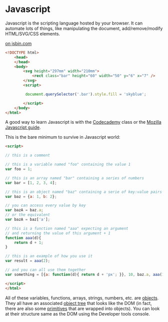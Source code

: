 # Javascript

Javascript is the scripting language hosted by your browser. It can automate lots of things, like manipulating the document, add/remove/modify HTML/SVG/CSS elements. 

<a class="jsbin-embed" href="http://jsbin.com/dacupu/embed?html,output&height=500px"> on jsbin.com</a><script src="http://static.jsbin.com/js/embed.min.js?3.36.11"></script>

```html
<!DOCTYPE html>
	<head>
	</head>
	<body>
		<svg height="297mm" width="210mm">
			<rect class="bar" height="60" width="50" y="6" x="7" />
		</svg>
		<script>

		 document.querySelector('.bar').style.fill = 'skyblue';

		</script>
	</body>
</html>
```

A good way to learn Javascript is with the [Codecademy](https://www.codecademy.com/learn/javascript) class or the [Mozilla Javascript guide](https://developer.mozilla.org/en-US/docs/Web/JavaScript/Guide).

This is the bare minimum to survive in Javascript world:

```html
<script>

// this is a comment

// this is a variable named "foo" containing the value 1
var foo = 1;

// this is an array named "bar" containing a series of numbers
var bar = [1, 2, 3, 4];

// this is an object named "baz" containing a serie of key:value pairs
var baz = {a: 1, b: 2};

// you can access every value by key
var bazA = baz.a;
// or the equivalent
var bazA = baz['a'];

// this is a function named "aaa" expecting an argument 
// and returning the value of this argument + 1
function aaa(d){
	return d + 1;
}

// this is an example of how you use it
var result = aaa(2);

// and you can all use them together
var something = [{a: function(d){ return d + 'px'; }}, 10, baz.a, aaa(10)];

</script>
</html>
```

All of these variables, functions, arrays, strings, numbers, etc. are [objects](https://developer.mozilla.org/en-US/docs/Web/JavaScript/Guide/Working_with_Objects). They all have an associated [object tree](https://developer.mozilla.org/en-US/docs/Web/JavaScript/Guide/Working_with_Objects) that looks like the DOM (in fact, there are also some [primitives](https://developer.mozilla.org/en-US/docs/Web/JavaScript/Reference/Global_Objects/String#Distinction_between_string_primitives_and_String_objects) that are wrapped into objects). You can look at their structure same as the DOM using the Developer tools console. 